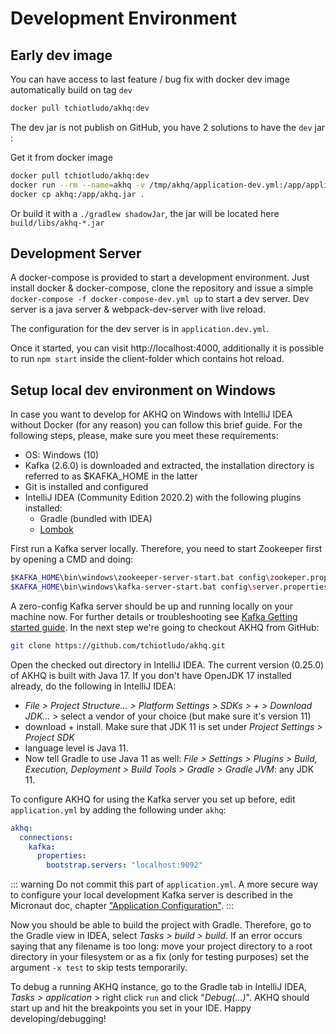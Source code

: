 
# Development Environment

## Early dev image

You can have access to last feature / bug fix with docker dev image automatically build on tag `dev`
```bash
docker pull tchiotludo/akhq:dev
```

The dev jar is not publish on GitHub, you have 2 solutions to have the `dev` jar :

Get it from docker image
```bash
docker pull tchiotludo/akhq:dev
docker run --rm --name=akhq -v /tmp/akhq/application-dev.yml:/app/application.yml -it tchiotludo/akhq:dev
docker cp akhq:/app/akhq.jar .
```
Or build it with a `./gradlew shadowJar`, the jar will be located here `build/libs/akhq-*.jar`


## Development Server

A docker-compose is provided to start a development environment.
Just install docker & docker-compose, clone the repository and issue a simple `docker-compose -f docker-compose-dev.yml up` to start a dev server.
Dev server is a java server & webpack-dev-server with live reload.

The configuration for the dev server is in `application.dev.yml`.

Once it started, you can visit http://localhost:4000, additionally it is possible to run `npm start` inside the client-folder which contains hot reload.

## Setup local dev environment on Windows

In case you want to develop for AKHQ on Windows with IntelliJ IDEA without Docker (for any reason) you can follow this
brief guide. For the following steps, please, make sure you meet these requirements:

* OS: Windows (10)
* Kafka (2.6.0) is downloaded and extracted, the installation directory is referred to as $KAFKA_HOME in the latter
* Git is installed and configured
* IntelliJ IDEA (Community Edition 2020.2) with the following plugins installed:
  * Gradle (bundled with IDEA)
  * [Lombok](https://plugins.jetbrains.com/plugin/6317-lombok)

First run a Kafka server locally. Therefore, you need to start Zookeeper first by opening a CMD and doing:
```bash
$KAFKA_HOME\bin\windows\zookeeper-server-start.bat config\zookeper.properties
$KAFKA_HOME\bin\windows\kafka-server-start.bat config\server.properties
```
A zero-config Kafka server should be up and running locally on your machine now. For further details or troubleshooting
see [Kafka Getting started guide](https://kafka.apache.org/quickstart). In the next step we're going to checkout AKHQ from GitHub:
```bash
git clone https://github.com/tchiotludo/akhq.git
```

Open the checked out directory in IntelliJ IDEA. The current version (0.25.0) of AKHQ is built with Java 17. If you
don't have OpenJDK 17 installed already, do the following in IntelliJ IDEA:
* _File > Project Structure... > Platform Settings >
SDKs > + > Download JDK... >_ select a vendor of your choice (but make sure it's version 11)
* download + install. Make sure
that JDK 11 is set under _Project Settings > Project SDK_
* language level is Java 11.
* Now tell Gradle to use Java 11
as well: _File > Settings > Plugins > Build, Execution, Deployment > Build Tools > Gradle > Gradle JVM_: any JDK 11.

To configure AKHQ for using the Kafka server you set up before, edit `application.yml` by adding the following under `akhq`:
```yaml
akhq:
  connections:
    kafka:
      properties:
        bootstrap.servers: "localhost:9092"
```
::: warning
Do not commit this part of `application.yml`. A more secure way to configure your local development Kafka server is
described in the Micronaut doc, chapter ["Application Configuration"](https://docs.micronaut.io/2.5.13/guide/index.html#config).
:::

Now you should be able to build the project with Gradle. Therefore, go to the Gradle view in IDEA, select _Tasks > build >
build_. If an error occurs saying that any filename is too long: move your project directory to a root directory in your
filesystem or as a fix (only for testing purposes) set the argument `-x test` to skip tests temporarily.

To debug a running AKHQ instance, go to the Gradle tab in IntelliJ IDEA, _Tasks > application_ > right click `run` and click
"_Debug(...)_". AKHQ should start up and hit the breakpoints you set in your IDE. Happy developing/debugging!
